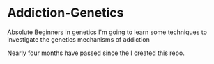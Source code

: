 # Addiction-Genetics
Absolute Beginners  in genetics
I'm going to learn some techniques to investigate the genetics mechanisms of addiction

Nearly four months have passed since the I created this repo.
